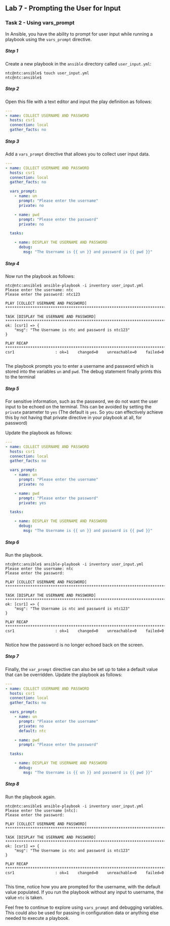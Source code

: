 ## Lab 7 - Prompting the User for Input


### Task 2 - Using vars_prompt

In Ansible, you have the ability to prompt for user input while running a playbook using the `vars_prompt` directive.

##### Step 1

Create a new playbook in the `ansible` directory called `user_input.yml`:

```
ntc@ntc:ansible$ touch user_input.yml
ntc@ntc:ansible$

```

##### Step 2

Open this file with a text editor and input the play definition as follows:

``` yaml
---
- name: COLLECT USERNAME AND PASSWORD
  hosts: csr1
  connection: local
  gather_facts: no

```


##### Step 3

Add a `vars_prompt` directive that allows you to collect user input data.

``` yaml
---
- name: COLLECT USERNAME AND PASSWORD
  hosts: csr1
  connection: local
  gather_facts: no

  vars_prompt:
    - name: un
      prompt: "Please enter the username"
      private: no

    - name: pwd
      prompt: "Please enter the password"
      private: no

  tasks:

    - name: DISPLAY THE USERNAME AND PASSWORD
      debug:
        msg: "The Username is {{ un }} and password is {{ pwd }}"

```

##### Step 4

Now run the playbook as follows:

```
ntc@ntc:ansible$ ansible-playbook -i inventory user_input.yml
Please enter the username: ntc
Please enter the password: ntc123

PLAY [COLLECT USERNAME AND PASSWORD] ************************************************************************************

TASK [DISPLAY THE USERNAME AND PASSWORD] ********************************************************************************
ok: [csr1] => {
    "msg": "The Username is ntc and password is ntc123"
}

PLAY RECAP **************************************************************************************************************
csr1                  : ok=1    changed=0    unreachable=0    failed=0   


```

The playbook prompts you to enter a username and password which is stored into the variables `un` and `pwd`. The debug statement finally prints this to the terminal

##### Step 5

For sensitive information, such as the password, we do not want the user input to be echoed on the terminal. This can be avoided by setting the `private` parameter to `yes` (The default is `yes`. So you can effectively achieve this by not having that private directive in your playbook at all, for password)


Update the playbook as follows:

``` yaml
---
- name: COLLECT USERNAME AND PASSWORD
  hosts: csr1
  connection: local
  gather_facts: no

  vars_prompt:
    - name: un
      prompt: "Please enter the username"
      private: no

    - name: pwd
      prompt: "Please enter the password"
      private: yes

  tasks:

    - name: DISPLAY THE USERNAME AND PASSWORD
      debug:
        msg: "The Username is {{ un }} and password is {{ pwd }}"

```


##### Step 6

Run the playbook.

```
ntc@ntc:ansible$ ansible-playbook -i inventory user_input.yml
Please enter the username: ntc
Please enter the password:

PLAY [COLLECT USERNAME AND PASSWORD] ************************************************************************************

TASK [DISPLAY THE USERNAME AND PASSWORD] ********************************************************************************
ok: [csr1] => {
    "msg": "The Username is ntc and password is ntc123"
}

PLAY RECAP **************************************************************************************************************
csr1                  : ok=1    changed=0    unreachable=0    failed=0   


```

Notice how the password is no longer echoed back on the screen.


##### Step 7

Finally, the `var_prompt` directive can also be set up to take a default value that can be overridden. Update the playbook as follows:


``` yaml
---
- name: COLLECT USERNAME AND PASSWORD
  hosts: csr1
  connection: local
  gather_facts: no

  vars_prompt:
    - name: un
      prompt: "Please enter the username"
      private: no
      default: ntc

    - name: pwd
      prompt: "Please enter the password"

  tasks:

    - name: DISPLAY THE USERNAME AND PASSWORD
      debug:
        msg: "The Username is {{ un }} and password is {{ pwd }}"

```


##### Step 8


Run the playbook again.

```
ntc@ntc:ansible$ ansible-playbook -i inventory user_input.yml
Please enter the username [ntc]:
Please enter the password:

PLAY [COLLECT USERNAME AND PASSWORD] ************************************************************************************

TASK [DISPLAY THE USERNAME AND PASSWORD] ********************************************************************************
ok: [csr1] => {
    "msg": "The Username is ntc and password is ntc123"
}

PLAY RECAP **************************************************************************************************************
csr1                  : ok=1    changed=0    unreachable=0    failed=0   


```

This time, notice how you are prompted for the username, with the default value populated. If you run the playbook without any input to username, the value `ntc` is taken.

Feel free to continue to explore using `vars_prompt` and debugging variables.  This could also be used for passing in configuration data or anything else needed to execute a playbook.
